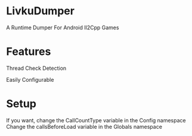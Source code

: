 # LivkuDumper

A Runtime Dumper For Android Il2Cpp Games

# Features
Thread Check Detection

Easily Configurable

# Setup
If you want, change the CallCountType variable in the Config namespace
Change the callsBeforeLoad variable in the Globals namespace
